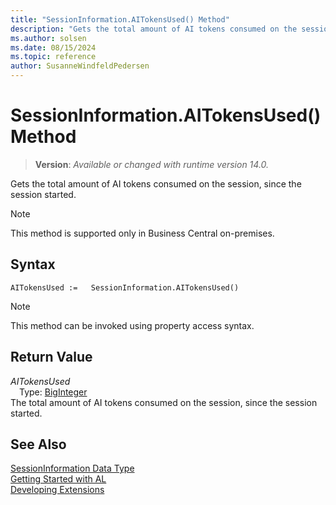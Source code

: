 ```yaml
---
title: "SessionInformation.AITokensUsed() Method"
description: "Gets the total amount of AI tokens consumed on the session, since the session started."
ms.author: solsen
ms.date: 08/15/2024
ms.topic: reference
author: SusanneWindfeldPedersen
---
```

[//]: # (START>DO_NOT_EDIT)
[//]: # (IMPORTANT:Do not edit any of the content between here and the END>DO_NOT_EDIT.)
[//]: # (Any modifications should be made in the .xml files in the ModernDev repo.)
# SessionInformation.AITokensUsed() Method
> **Version**: _Available or changed with runtime version 14.0._

Gets the total amount of AI tokens consumed on the session, since the session started.

> [!NOTE]
> This method is supported only in Business Central on-premises.

## Syntax
```AL
AITokensUsed :=   SessionInformation.AITokensUsed()
```
> [!NOTE]
> This method can be invoked using property access syntax.

## Return Value
*AITokensUsed*  
&emsp;Type: [BigInteger](../biginteger/biginteger-data-type.md)  
The total amount of AI tokens consumed on the session, since the session started.


[//]: # (IMPORTANT: END>DO_NOT_EDIT)
## See Also
[SessionInformation Data Type](sessioninformation-data-type.md)  
[Getting Started with AL](../../devenv-get-started.md)  
[Developing Extensions](../../devenv-dev-overview.md)